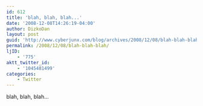 ```yaml
---
id: 612
title: 'blah, blah, blah...'
date: '2008-12-08T14:26:19-04:00'
author: DizkoDan
layout: post
guid: 'http://www.cyberjunx.com/blog/archives/2008/12/08/blah-blah-blah/'
permalink: /2008/12/08/blah-blah-blah/
ljID:
    - '775'
aktt_twitter_id:
    - '1045481499'
categories:
    - Twitter
---
```


blah, blah, blah…